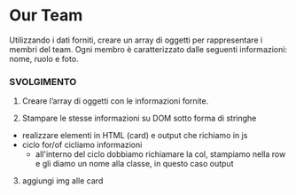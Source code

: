 Our Team
===
Utilizzando i dati forniti, creare un array di oggetti per rappresentare i membri del team.
Ogni membro è caratterizzato dalle seguenti informazioni: nome, ruolo e foto.

### SVOLGIMENTO
1. Creare l’array di oggetti con le informazioni fornite.

2. Stampare le stesse informazioni su DOM sotto forma di stringhe
  - realizzare elementi in HTML (card) e output che richiamo in js
  - ciclo for/of cicliamo informazioni
    - all'interno del ciclo dobbiamo richiamare la col, stampiamo nella row e gli diamo un nome alla classe, in questo caso output

3. aggiungi img alle card